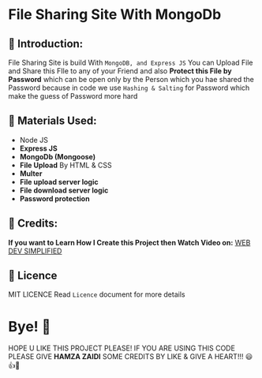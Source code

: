 # File Sharing Site With MongoDb

## 🌟 Introduction:

File Sharing Site is build With `MongoDB, and Express JS` You can Upload File and Share this FIle to any of your Friend and also **Protect this File by Password** which can be open only by the Person which you hae shared the Password because in code we use `Hashing & Salting` for Password which make the guess of Password more hard 

## 🌟 Materials Used: 

- Node JS
- **Express JS**
- **MongoDb (Mongoose)**
- **File Upload** By HTML & CSS
- **Multer**
- **File upload server logic**
- **File download server logic**
- **Password protection**

## 🌟 Credits:

 **If you want to Learn How I Create this Project then Watch Video on:** [WEB DEV SIMPLIFIED](https://www.youtube.com/watch?v=AHXFMu8xVsc)

## 🌟 Licence
MIT LICENCE Read `Licence` document for more details

# Bye! 👋

HOPE U LIKE THIS PROJECT PLEASE! IF YOU ARE USING THIS CODE PLEASE GIVE **HAMZA ZAIDI** SOME CREDITS BY LIKE & GIVE A HEART!!! 😃👍💛
